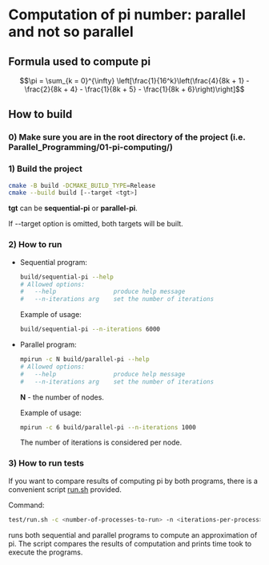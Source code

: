 # Computation of pi number: parallel and not so parallel

## Formula used to compute pi

$$\pi = \sum_{k = 0}^{\infty} \left[\frac{1}{16^k}\left(\frac{4}{8k + 1} - \frac{2}{8k + 4} - \frac{1}{8k + 5} - \frac{1}{8k + 6}\right)\right]$$

## How to build

### 0) Make sure you are in the root directory of the project (i.e. Parallel_Programming/01-pi-computing/)

### 1) Build the project

```bash
cmake -B build -DCMAKE_BUILD_TYPE=Release
cmake --build build [--target <tgt>]
```

**tgt** can be **sequential-pi** or **parallel-pi**.

If --target option is omitted, both targets will be built.

### 2) How to run

- Sequential program:

    ```bash
    build/sequential-pi --help
    # Allowed options:
    #   --help                produce help message
    #   --n-iterations arg    set the number of iterations
    ```

    Example of usage:

    ```bash
    build/sequential-pi --n-iterations 6000
    ```

- Parallel program:

    ```bash
    mpirun -c N build/parallel-pi --help
    # Allowed options:
    #   --help                produce help message
    #   --n-iterations arg    set the number of iterations
    ```

    **N** - the number of nodes.

    Example of usage:

    ```bash
    mpirun -c 6 build/parallel-pi --n-iterations 1000
    ```

    The number of iterations is considered per node.

### 3) How to run tests

If you want to compare results of computing pi by both programs, there is a convenient script
[run.sh](/01-pi-computing/test/run.sh) provided.

Command:

```bash
test/run.sh -c <number-of-processes-to-run> -n <iterations-per-process>
```

runs both sequential and parallel programs to compute an approximation of pi. The script compares
the results of computation and prints time took to execute the programs.

